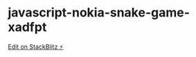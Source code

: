 # javascript-nokia-snake-game-xadfpt

[Edit on StackBlitz ⚡️](https://stackblitz.com/edit/javascript-nokia-snake-game-xadfpt)